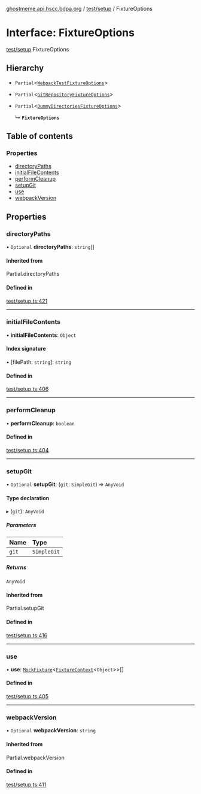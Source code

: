 [ghostmeme.api.hscc.bdpa.org][1] / [test/setup][2] / FixtureOptions

# Interface: FixtureOptions

[test/setup][2].FixtureOptions

## Hierarchy

- `Partial`<[`WebpackTestFixtureOptions`][3]>

- `Partial`<[`GitRepositoryFixtureOptions`][4]>

- `Partial`<[`DummyDirectoriesFixtureOptions`][5]>

  ↳ **`FixtureOptions`**

## Table of contents

### Properties

- [directoryPaths][6]
- [initialFileContents][7]
- [performCleanup][8]
- [setupGit][9]
- [use][10]
- [webpackVersion][11]

## Properties

### directoryPaths

• `Optional` **directoryPaths**: `string`\[]

#### Inherited from

Partial.directoryPaths

#### Defined in

[test/setup.ts:421][12]

---

### initialFileContents

• **initialFileContents**: `Object`

#### Index signature

▪ \[filePath: `string`]: `string`

#### Defined in

[test/setup.ts:406][13]

---

### performCleanup

• **performCleanup**: `boolean`

#### Defined in

[test/setup.ts:404][14]

---

### setupGit

• `Optional` **setupGit**: (`git`: `SimpleGit`) => `AnyVoid`

#### Type declaration

▸ (`git`): `AnyVoid`

##### Parameters

| Name  | Type        |
| :---- | :---------- |
| `git` | `SimpleGit` |

##### Returns

`AnyVoid`

#### Inherited from

Partial.setupGit

#### Defined in

[test/setup.ts:416][15]

---

### use

• **use**: [`MockFixture`][16]<[`FixtureContext`][17]<`Object`>>\[]

#### Defined in

[test/setup.ts:405][18]

---

### webpackVersion

• `Optional` **webpackVersion**: `string`

#### Inherited from

Partial.webpackVersion

#### Defined in

[test/setup.ts:411][19]

[1]: ../README.md
[2]: ../modules/test_setup.md
[3]: test_setup.webpacktestfixtureoptions.md
[4]: test_setup.gitrepositoryfixtureoptions.md
[5]: test_setup.dummydirectoriesfixtureoptions.md
[6]: test_setup.fixtureoptions.md#directorypaths
[7]: test_setup.fixtureoptions.md#initialfilecontents
[8]: test_setup.fixtureoptions.md#performcleanup
[9]: test_setup.fixtureoptions.md#setupgit
[10]: test_setup.fixtureoptions.md#use
[11]: test_setup.fixtureoptions.md#webpackversion
[12]:
  https://github.com/nhscc/ghostmeme.api.hscc.bdpa.org/blob/bc222b4/test/setup.ts#L421
[13]:
  https://github.com/nhscc/ghostmeme.api.hscc.bdpa.org/blob/bc222b4/test/setup.ts#L406
[14]:
  https://github.com/nhscc/ghostmeme.api.hscc.bdpa.org/blob/bc222b4/test/setup.ts#L404
[15]:
  https://github.com/nhscc/ghostmeme.api.hscc.bdpa.org/blob/bc222b4/test/setup.ts#L416
[16]: test_setup.mockfixture.md
[17]: test_setup.fixturecontext.md
[18]:
  https://github.com/nhscc/ghostmeme.api.hscc.bdpa.org/blob/bc222b4/test/setup.ts#L405
[19]:
  https://github.com/nhscc/ghostmeme.api.hscc.bdpa.org/blob/bc222b4/test/setup.ts#L411
